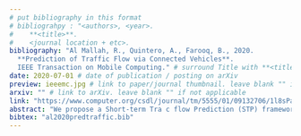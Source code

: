 ```yaml
---
# put bibliography in this format
# bibliograhpy : "<authors>, <year>.
#    **<title>**.
#    <journal location + etc>.
bibliography: "Al Mallah, R., Quintero, A., Farooq, B., 2020.
  **Prediction of Traffic Flow via Connected Vehicles**.
  IEEE Transaction on Mobile Computing." # surround Title with **<title>**
date: 2020-07-01 # date of publication / posting on arXiv
preview: ieeemc.jpg # link to paper/journal thumbnail. leave blank "" if not applicable
arxiv: "" # link to arXiv. leave blank "" if not applicable
link: "https://www.computer.org/csdl/journal/tm/5555/01/09132706/1l8sPabmqxq" # link to journal publication. leave blank "" if not applicable
abstract: "We propose a Short-term Tra c flow Prediction (STP) framework so that transportation authorities take early actions to control flow and prevent congestion.We anticipate flow at future time frames on a target road segment based on historical flow data and innovative features such as real time feeds and trajectory data provided by Connected Vehicles (CV) technology. To cope with the fact that existing approaches do not adapt to variation in traffic, we show how this novel approach allows advanced modelling by integrating into the forecasting of flow, the impact of the various events that CV realistically encountered on segments along their trajectory. We solve the STP problem with a Deep Neural Networks (DNN) in a multitask learning setting augmented by input from CV. Results show that our approach, namely MTL-CV, with an average Root-Mean-Square Error (RMSE) of 0.052, outperforms state-of-the-art ARIMA time series (RMSE of 0.255) and baseline classifiers (RMSE of 0.122). Compared to single task learning with Artificial Neural Network (ANN), ANN had a lower performance, 0.113 for RMSE, than MTL-CV. MTL-CV learned historical similarities between segments, in contrast to using direct historical trends in the measure, because trends may not exist in the measure but do in the similarities."
bibtex: "al2020predtraffic.bib"
---
```

